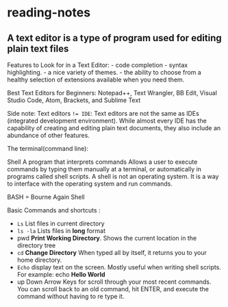 # reading-notes

## A text editor is a type of program used for editing plain text files

Features to Look for in a Text Editor:
    -    code completion
    -   syntax highlighting.
    -  a nice variety of themes.
    - the ability to choose from a healthy selection of extensions available when you need them.

Best Text Editors for Beginners:
     Notepad++, Text Wrangler, BB Edit, Visual Studio Code, Atom, Brackets, and Sublime Text

Side note: Text editors `!= IDE`:
Text editors are not the same as IDEs (integrated development environment). While almost every IDE has the capability of creating and editing plain text documents, they also include an abundance of other features.

The terminal(command line):

Shell A program that interprets commands Allows a user to execute commands by typing them manually at a terminal, or automatically in programs called shell scripts. A shell is not an operating system. It is a way to interface with the operating system and run commands.

BASH = Bourne Again Shell

Basic Commands and shortcuts :

* `Ls` List files in current directory
* `ls -la` Lists files in **long** format
* pwd **Print Working Directory**. Shows the current location in the directory tree
* `cd` **Change Directory** When typed all by itself, it returns you to your home directory.
* `Echo`  display text on the screen. Mostly useful when writing shell scripts. For example: echo **Hello World**
* up Down Arrow Keys for scroll through your most recent commands. You can scroll back to an old command, hit ENTER, and execute the command without having to re type it.
